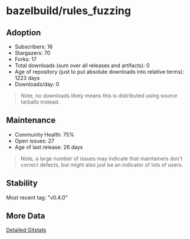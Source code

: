 # bazelbuild/rules_fuzzing

## Adoption

- Subscribers: 16
- Stargazers: 70
- Forks: 17
- Total downloads (sum over all releases and artifacts): 0
- Age of repository (just to put absolute downloads into relative terms): 1223 days
- Downloads/day: 0

> Note, no downloads likely means this is distributed using source tarballs instead.

## Maintenance

- Community Health: 75%
- Open issues: 27
- Age of last release: 26 days

> Note, a large number of issues may indicate that maintainers don't correct defects, but might also
> just be an indicator of lots of users.

## Stability

Most recent tag: "v0.4.0"

## More Data

[Detailed Gitstats](/bazel-catalog/gitstats/bazelbuild/rules_fuzzing)

